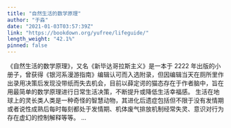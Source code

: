 ```yaml
---
title: "自然生活的数学原理"
author: "于淼"
date: "2021-01-03T03:57:39Z"
link: "https://bookdown.org/yufree/lifeguide/"
length_weight: "42.1%"
pinned: false
---
```


《自然生活的数学原理》，又名《新毕达哥拉斯主义》是一本于 2222 年出版的小册子，曾获得《银河系漫游指南》编辑认可而入选附录，但因编辑当天在厕所里作出录用决策后发现没带纸而失去机会，目前以薛定谔的猫态存在于作者脑中，旨在用最简单的数学原理进行日常生活决策，不断提升或降低生活幸福感。 生活在地球上的灵长类人类是一种奇怪的智慧动物，其进化后遗症包括但不限于没有发情期或者说性成熟后每时每刻都处于发情期、机体废气排放机制经常失灵、意识对行为存在虚幻的控制解释等等。 ...
